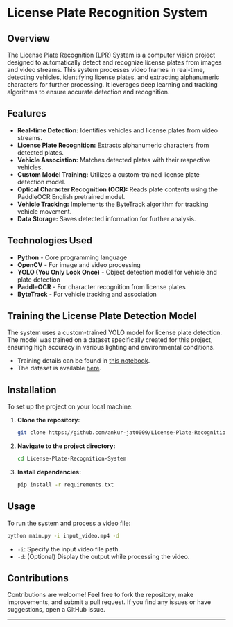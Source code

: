 # License Plate Recognition System

## Overview
The License Plate Recognition (LPR) System is a computer vision project designed to automatically detect and recognize license plates from images and video streams. This system processes video frames in real-time, detecting vehicles, identifying license plates, and extracting alphanumeric characters for further processing. It leverages deep learning and tracking algorithms to ensure accurate detection and recognition.

## Features
- **Real-time Detection:** Identifies vehicles and license plates from video streams.
- **License Plate Recognition:** Extracts alphanumeric characters from detected plates.
- **Vehicle Association:** Matches detected plates with their respective vehicles.
- **Custom Model Training:** Utilizes a custom-trained license plate detection model.
- **Optical Character Recognition (OCR):** Reads plate contents using the PaddleOCR English pretrained model.
- **Vehicle Tracking:** Implements the ByteTrack algorithm for tracking vehicle movement.
- **Data Storage:** Saves detected information for further analysis.

## Technologies Used
- **Python** - Core programming language
- **OpenCV** - For image and video processing
- **YOLO (You Only Look Once)** - Object detection model for vehicle and plate detection
- **PaddleOCR** - For character recognition from license plates
- **ByteTrack** - For vehicle tracking and association

## Training the License Plate Detection Model
The system uses a custom-trained YOLO model for license plate detection. The model was trained on a dataset specifically created for this project, ensuring high accuracy in various lighting and environmental conditions.
- Training details can be found in [this notebook](https://www.kaggle.com/code/ahmedshafiq12/license-plate-detector-training).
- The dataset is available [here](https://universe.roboflow.com/roboflow-universe-projects/license-plate-recognition-rxg4e/dataset/4).

## Installation
To set up the project on your local machine:

1. **Clone the repository:**
   ```bash
   git clone https://github.com/ankur-jat0009/License-Plate-Recognition-System.git
   ```
2. **Navigate to the project directory:**
   ```bash
   cd License-Plate-Recognition-System
   ```
3. **Install dependencies:**
   ```bash
   pip install -r requirements.txt
   ```

## Usage
To run the system and process a video file:

```bash
python main.py -i input_video.mp4 -d
```
- `-i`: Specify the input video file path.
- `-d`: (Optional) Display the output while processing the video.


## Contributions
Contributions are welcome! Feel free to fork the repository, make improvements, and submit a pull request. If you find any issues or have suggestions, open a GitHub issue.


---


